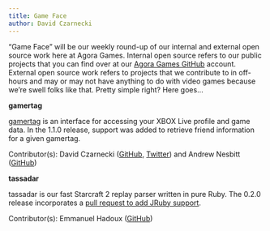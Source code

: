 ```yaml
---
title: Game Face
author: David Czarnecki
---
```

“Game Face” will be our weekly round-up of our internal and external open source work here at Agora Games. Internal open source refers to our public projects that you can find over at our [Agora Games GitHub](https://github.com/agoragames/) account. External open source work refers to projects that we contribute to in off-hours and may or may not have anything to do with video games because we’re swell folks like that. Pretty simple right? Here goes…

 **gamertag**

 [gamertag](https://github.com/barisbalic/gamertag) is an interface for accessing your XBOX Live profile and game data. In the 1.1.0 release, support was added to retrieve friend information for a given gamertag.

 Contributor(s): David Czarnecki ([GitHub](https://github.com/czarneckid/), [Twitter](https://twitter.com/czarneckid)) and Andrew Nesbitt ([GitHub](https://github.com/andrew))

 **tassadar**

 tassadar is our fast Starcraft 2 replay parser written in pure Ruby. The 0.2.0 release incorporates a [pull request to add JRuby support](https://github.com/agoragames/tassadar/pull/2).

 Contributor(s): Emmanuel Hadoux ([GitHub](https://github.com/EHadoux))
